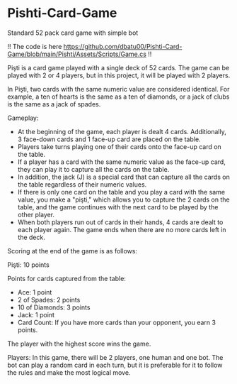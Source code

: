 # Pishti-Card-Game
Standard 52 pack card game with simple bot

!! The code is here https://github.com/dbatu00/Pishti-Card-Game/blob/main/Pishti/Assets/Scripts/Game.cs !!

Pişti is a card game played with a single deck of 52 cards. The game can be played with 2 or 4 players, but in this project, it will be played with 2 players.

In Pişti, two cards with the same numeric value are considered identical. For example, a ten of hearts is the same as a ten of diamonds, or a jack of clubs is the same as a jack of spades.

Gameplay:
- At the beginning of the game, each player is dealt 4 cards. Additionally, 3 face-down cards and 1 face-up card are placed on the table.
- Players take turns playing one of their cards onto the face-up card on the table.
- If a player has a card with the same numeric value as the face-up card, they can play it to capture all the cards on the table.
- In addition, the jack (J) is a special card that can capture all the cards on the table regardless of their numeric values.
- If there is only one card on the table and you play a card with the same value, you make a "pişti," which allows you to capture the 2 cards on the table, and the game continues with the next card to be played by the other player.
- When both players run out of cards in their hands, 4 cards are dealt to each player again. The game ends when there are no more cards left in the deck.

Scoring at the end of the game is as follows:

Pişti: 10 points

Points for cards captured from the table:
- Ace: 1 point
- 2 of Spades: 2 points
- 10 of Diamonds: 3 points
- Jack: 1 point
- Card Count: If you have more cards than your opponent, you earn 3 points.

The player with the highest score wins the game.

Players:
In this game, there will be 2 players, one human and one bot. The bot can play a random card in each turn, but it is preferable for it to follow the rules and make the most logical move.
